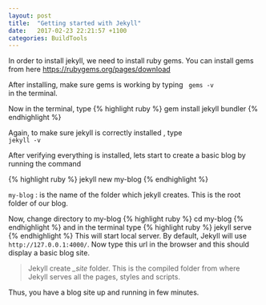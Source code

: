 ```yaml
---
layout: post
title:  "Getting started with Jekyll"
date:   2017-02-23 22:21:57 +1100
categories: BuildTools
---
```


In order to install jekyll, we need to install ruby gems.
You can install gems from here
https://rubygems.org/pages/download

After installing, make sure gems is working by typing <code> gems -v </code>
in the terminal.

Now in the  terminal, type
{% highlight ruby %}
gem install jekyll bundler
{% endhighlight %}

Again, to make sure jekyll is correctly installed , type <code> jekyll -v </code>

After verifying everything is installed, lets start to create a basic blog by
running the command

{% highlight ruby %}
jekyll new my-blog
{% endhighlight %}

`my-blog` : is the name of the folder which jekyll creates. This is the root folder of our blog.

Now, change directory to my-blog
{% highlight ruby %}
cd my-blog
{% endhighlight %}
and in the terminal type
{% highlight ruby %}
jekyll serve
{% endhighlight %}
This will start local server. By default, Jekyll will use  `http://127.0.0.1:4000/`. Now type this url in the browser and this should display a basic blog site.

> Jekyll create *_site* folder. This is the compiled folder from where Jekyll serves all the pages, styles and scripts.

Thus, you have a blog site up and running in few minutes.

